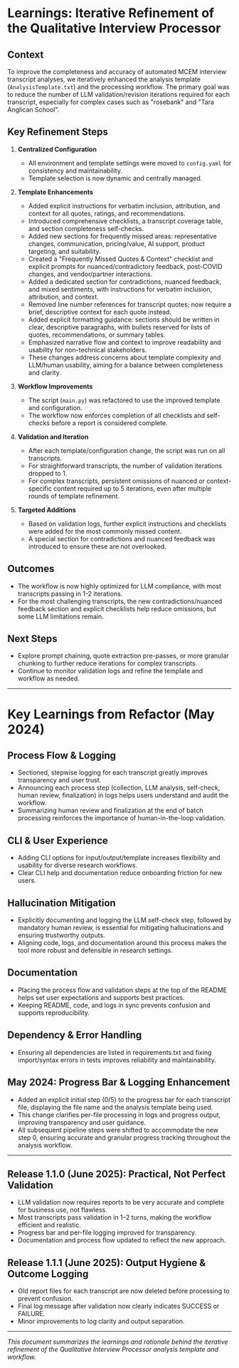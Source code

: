 # Learnings: Iterative Refinement of the Qualitative Interview Processor

## Context
To improve the completeness and accuracy of automated MCEM interview transcript analyses, we iteratively enhanced the analysis template (`AnalysisTemplate.txt`) and the processing workflow. The primary goal was to reduce the number of LLM validation/revision iterations required for each transcript, especially for complex cases such as "rosebank" and "Tara Anglican School".

## Key Refinement Steps

1. **Centralized Configuration**
   - All environment and template settings were moved to `config.yaml` for consistency and maintainability.
   - Template selection is now dynamic and centrally managed.

2. **Template Enhancements**
   - Added explicit instructions for verbatim inclusion, attribution, and context for all quotes, ratings, and recommendations.
   - Introduced comprehensive checklists, a transcript coverage table, and section completeness self-checks.
   - Added new sections for frequently missed areas: representative changes, communication, pricing/value, AI support, product targeting, and suitability.
   - Created a "Frequently Missed Quotes & Context" checklist and explicit prompts for nuanced/contradictory feedback, post-COVID changes, and vendor/partner interactions.
   - Added a dedicated section for contradictions, nuanced feedback, and mixed sentiments, with instructions for verbatim inclusion, attribution, and context.
   - Removed line number references for transcript quotes; now require a brief, descriptive context for each quote instead.
   - Added explicit formatting guidance: sections should be written in clear, descriptive paragraphs, with bullets reserved for lists of quotes, recommendations, or summary tables.
   - Emphasized narrative flow and context to improve readability and usability for non-technical stakeholders.
   - These changes address concerns about template complexity and LLM/human usability, aiming for a balance between completeness and clarity.

3. **Workflow Improvements**
   - The script (`main.py`) was refactored to use the improved template and configuration.
   - The workflow now enforces completion of all checklists and self-checks before a report is considered complete.

4. **Validation and Iteration**
   - After each template/configuration change, the script was run on all transcripts.
   - For straightforward transcripts, the number of validation iterations dropped to 1.
   - For complex transcripts, persistent omissions of nuanced or context-specific content required up to 5 iterations, even after multiple rounds of template refinement.

5. **Targeted Additions**
   - Based on validation logs, further explicit instructions and checklists were added for the most commonly missed content.
   - A special section for contradictions and nuanced feedback was introduced to ensure these are not overlooked.

## Outcomes
- The workflow is now highly optimized for LLM compliance, with most transcripts passing in 1-2 iterations.
- For the most challenging transcripts, the new contradictions/nuanced feedback section and explicit checklists help reduce omissions, but some LLM limitations remain.

## Next Steps
- Explore prompt chaining, quote extraction pre-passes, or more granular chunking to further reduce iterations for complex transcripts.
- Continue to monitor validation logs and refine the template and workflow as needed.

---

# Key Learnings from Refactor (May 2024)

## Process Flow & Logging
- Sectioned, stepwise logging for each transcript greatly improves transparency and user trust.
- Announcing each process step (collection, LLM analysis, self-check, human review, finalization) in logs helps users understand and audit the workflow.
- Summarizing human review and finalization at the end of batch processing reinforces the importance of human-in-the-loop validation.

## CLI & User Experience
- Adding CLI options for input/output/template increases flexibility and usability for diverse research workflows.
- Clear CLI help and documentation reduce onboarding friction for new users.

## Hallucination Mitigation
- Explicitly documenting and logging the LLM self-check step, followed by mandatory human review, is essential for mitigating hallucinations and ensuring trustworthy outputs.
- Aligning code, logs, and documentation around this process makes the tool more robust and defensible in research settings.

## Documentation
- Placing the process flow and validation steps at the top of the README helps set user expectations and supports best practices.
- Keeping README, code, and logs in sync prevents confusion and supports reproducibility.

## Dependency & Error Handling
- Ensuring all dependencies are listed in requirements.txt and fixing import/syntax errors in tests improves reliability and maintainability.

## May 2024: Progress Bar & Logging Enhancement
- Added an explicit initial step (0/5) to the progress bar for each transcript file, displaying the file name and the analysis template being used.
- This change clarifies per-file processing in logs and progress output, improving transparency and user guidance.
- All subsequent pipeline steps were shifted to accommodate the new step 0, ensuring accurate and granular progress tracking throughout the analysis workflow.

---

## Release 1.1.0 (June 2025): Practical, Not Perfect Validation
- LLM validation now requires reports to be very accurate and complete for business use, not flawless.
- Most transcripts pass validation in 1–2 turns, making the workflow efficient and realistic.
- Progress bar and per-file logging improved for transparency.
- Documentation and process flow updated to reflect the new approach.

## Release 1.1.1 (June 2025): Output Hygiene & Outcome Logging
- Old report files for each transcript are now deleted before processing to prevent confusion.
- Final log message after validation now clearly indicates SUCCESS or FAILURE.
- Minor improvements to log clarity and output separation.

---

*This document summarizes the learnings and rationale behind the iterative refinement of the Qualitative Interview Processor analysis template and workflow.*
